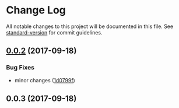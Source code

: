 # Change Log

All notable changes to this project will be documented in this file. See [standard-version](https://github.com/conventional-changelog/standard-version) for commit guidelines.

<a name="0.0.2"></a>
## [0.0.2](https://github.com/apispots/apispots-lib-stories/compare/v0.0.3...v0.0.2) (2017-09-18)


### Bug Fixes

* minor changes ([1d0799f](https://github.com/apispots/apispots-lib-stories/commit/1d0799f))



<a name="0.0.3"></a>
## 0.0.3 (2017-09-18)
